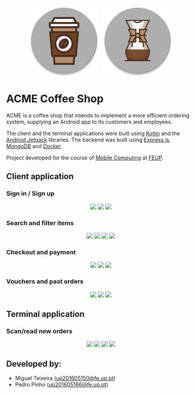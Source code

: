 <p align="center">
  <img src="https://github.com/miguelalexbt/ACME-Coffee-App/blob/master/client/app/src/main/res/mipmap-xxxhdpi/ic_launcher.png" />
  <img src="https://github.com/miguelalexbt/ACME-Coffee-App/blob/master/terminal/app/src/main/res/mipmap-xxxhdpi/ic_launcher.png" />
</p>

# ACME Coffee Shop

ACME is a coffee shop that intends to implement a more efficient ordering system, supplying an Android app to its customers and employees.

The client and the terminal applications were built using [Kotlin](https://kotlinlang.org/) and the [Android Jetpack](https://developer.android.com/jetpack) libraries.
The backend was built using [Express.js](https://expressjs.com/), [MongoDB](https://www.mongodb.com/) and [Docker](https://www.docker.com/).

Project developed for the course of [Mobile Computing](https://sigarra.up.pt/feup/pt/ucurr_geral.ficha_uc_view?pv_ocorrencia_id=459516) at [FEUP](https://sigarra.up.pt/feup/pt/web_page.Inicial).

## Client application
### Sign in / Sign up
<p align="center">
  <img src="https://i.imgur.com/xTRKWJg.png" width="200" />
  <img src="https://i.imgur.com/sMwRvag.png" width="200" /> 
  <img src="https://i.imgur.com/EDsDdw6.png" width="200" />
</p>

### Search and filter items
<p align="center">
  <img src="https://i.imgur.com/1oxeszA.png" width="170" />
  <img src="https://i.imgur.com/w6gtbe7.png" width="170" /> 
  <img src="https://i.imgur.com/Y2Yhih1.png" width="170" />
  <img src="https://i.imgur.com/DdCVjlQ.png" width="170" />
</p>

### Checkout and payment
<p align="center">
  <img src="https://i.imgur.com/GLxETbp.png" width="200" />
  <img src="https://i.imgur.com/47Em0IF.png" width="200" /> 
  <img src="https://i.imgur.com/YkTbFnl.png" width="200" />
</p>

### Vouchers and past orders
<p align="center">
  <img src="https://i.imgur.com/EMDeO3m.png" width="200" />
  <img src="https://i.imgur.com/1DjipSx.png" width="200" /> 
  <img src="https://i.imgur.com/pbINzql.png" width="200" />
</p>

## Terminal application

### Scan/read new orders
<p align="center">
  <img src="https://i.imgur.com/GwHYugL.png" width="170" />
  <img src="https://i.imgur.com/uGrXTmw.png" width="170" />
  <img src="https://i.imgur.com/qLyvW5d.png" width="170" /> 
  <img src="https://i.imgur.com/KNqde8h.png" width="170" />
</p>

## Developed by:
- Miguel Teixeira (up201605150@fe.up.pt)
- Pedro Pinho (up201605166@fe.up.pt)
